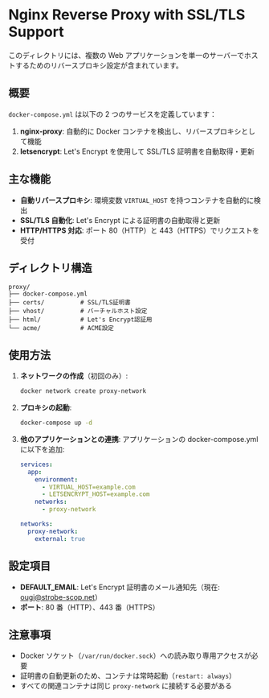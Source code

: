 # Nginx Reverse Proxy with SSL/TLS Support

このディレクトリには、複数の Web アプリケーションを単一のサーバーでホストするためのリバースプロキシ設定が含まれています。

## 概要

`docker-compose.yml` は以下の 2 つのサービスを定義しています：

1. **nginx-proxy**: 自動的に Docker コンテナを検出し、リバースプロキシとして機能
2. **letsencrypt**: Let's Encrypt を使用して SSL/TLS 証明書を自動取得・更新

## 主な機能

- **自動リバースプロキシ**: 環境変数 `VIRTUAL_HOST` を持つコンテナを自動的に検出
- **SSL/TLS 自動化**: Let's Encrypt による証明書の自動取得と更新
- **HTTP/HTTPS 対応**: ポート 80（HTTP）と 443（HTTPS）でリクエストを受付

## ディレクトリ構造

```text
proxy/
├── docker-compose.yml
├── certs/          # SSL/TLS証明書
├── vhost/          # バーチャルホスト設定
├── html/           # Let's Encrypt認証用
└── acme/           # ACME設定
```

## 使用方法

1. **ネットワークの作成**（初回のみ）:

   ```bash
   docker network create proxy-network
   ```

2. **プロキシの起動**:

   ```bash
   docker-compose up -d
   ```

3. **他のアプリケーションとの連携**:
   アプリケーションの docker-compose.yml に以下を追加:

   ```yaml
   services:
     app:
       environment:
         - VIRTUAL_HOST=example.com
         - LETSENCRYPT_HOST=example.com
       networks:
         - proxy-network

   networks:
     proxy-network:
       external: true
   ```

## 設定項目

- **DEFAULT_EMAIL**: Let's Encrypt 証明書のメール通知先（現在: ougi@strobe-scop.net）
- **ポート**: 80 番（HTTP）、443 番（HTTPS）

## 注意事項

- Docker ソケット（`/var/run/docker.sock`）への読み取り専用アクセスが必要
- 証明書の自動更新のため、コンテナは常時起動（`restart: always`）
- すべての関連コンテナは同じ `proxy-network` に接続する必要がある
